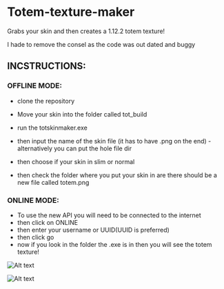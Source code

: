 # Totem-texture-maker
Grabs your skin and then creates a 1.12.2 totem texture!

I hade to remove the consel as the code was out dated and buggy




## INCSTRUCTIONS:

### OFFLINE MODE:

- clone the repository

- Move your skin into the folder called tot_build

- run the totskinmaker.exe

- then input the name of the skin file (it has to have .png on the end) - alternatively you can put the hole file dir

- then choose if your skin in slim or normal

- then check the folder where you put your skin in are there should be a new file called totem.png

### ONLINE MODE:
- To use the new API you will need to be connected to the internet 
- then click on ONLINE 
- then enter your username or UUID(UUID is preferred)
- then click go
- now if you look in the folder the .exe is in then you will see the totem texture!


![Alt text](https://i.ibb.co/gdm91n2/aaaaaa.png)

![Alt text](https://i.ibb.co/DfD55cc/ezgif-com-video-to-gif.gif)
